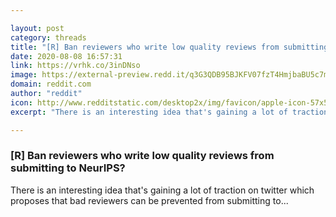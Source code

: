 ```yaml
---

layout: post
category: threads
title: "[R] Ban reviewers who write low quality reviews from submitting to NeurIPS?"
date: 2020-08-08 16:57:31
link: https://vrhk.co/3inDNso
image: https://external-preview.redd.it/q3G3QDB95BJKFV07fzT4HmjbaBU5c7mwD7mHWT2flrs.jpg?width=140&height=73.2984293194&auto=webp&crop=140:73.2984293194,smart&s=3466079a98eab4ea0a61d1ad720eaf89fa999dda
domain: reddit.com
author: "reddit"
icon: http://www.redditstatic.com/desktop2x/img/favicon/apple-icon-57x57.png
excerpt: "There is an interesting idea that's gaining a lot of traction on twitter which proposes that bad reviewers can be prevented from submitting to..."

---
```


### [R] Ban reviewers who write low quality reviews from submitting to NeurIPS?

There is an interesting idea that's gaining a lot of traction on twitter which proposes that bad reviewers can be prevented from submitting to...